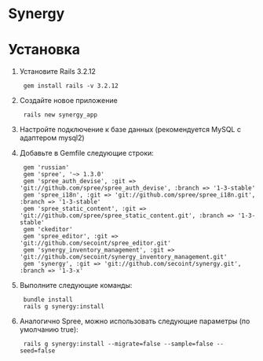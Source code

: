 Synergy
============


Установка
============

1. Установите Rails 3.2.12
    
        gem install rails -v 3.2.12
    
1. Создайте новое приложение
    
        rails new synergy_app
    
1. Настройте подключение к базе данных (рекомендуется MySQL с адаптером mysql2)
1. Добавьте в Gemfile следующие строки:
        
        gem 'russian'
        gem 'spree', '~> 1.3.0'
        gem 'spree_auth_devise', :git => 'git://github.com/spree/spree_auth_devise', :branch => '1-3-stable'
        gem 'spree_i18n', :git => 'git://github.com/spree/spree_i18n.git', :branch => '1-3-stable'
        gem 'spree_static_content', :git => 'git://github.com/spree/spree_static_content.git', :branch => '1-3-stable'
        gem 'ckeditor'
        gem 'spree_editor', :git => 'git://github.com/secoint/spree_editor.git'
        gem 'synergy_inventory_management', :git => 'git://github.com/secoint/synergy_inventory_management.git'
        gem 'synergy', :git => 'git://github.com/secoint/synergy.git', :branch => '1-3-x'
    
1. Выполните следующие команды:
    
        bundle install
        rails g synergy:install

1. Аналогично Spree, можно использовать следующие параметры (по умолчанию true):

        rails g synergy:install --migrate=false --sample=false --seed=false